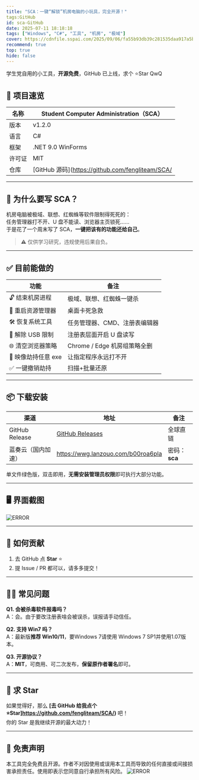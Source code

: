 ```yaml
---
title: "SCA：一键“解锁”机房电脑的小玩具，完全开源！"
tags:GitHub
id: sca-GitHub
date: 2025-07-11 18:18:18
tags: ["Windows", "C#", "工具", "机房", "极域"]
cover: https://cdnfile.sspai.com/2025/09/06/fa55b93db39c281535daa917a5bcf672.png
recommend: true
top: true
hide: false
---
```


学生党自用的小工具，**开源免费**，GitHub 已上线，求个 ⭐Star  QwQ

## 🚀 项目速览
| 名称 | Student Computer Administration（SCA） |
|---|---|
| 版本 | v1.2.0 |
| 语言 | C# |
| 框架 | .NET 9.0 WinForms |
| 许可证 | MIT |
| 仓库 | [GitHub 源码](https://github.com/fengliteam/SCA/|
---

## 🎯 为什么要写 SCA？
机房电脑被极域、联想、红蜘蛛等软件限制得死死的：  
任务管理器打不开、U 盘不能读、浏览器主页锁死……  
于是花了一个周末写了 SCA，**一键把该有的功能还给自己**。  
> ⚠️ 仅供学习研究，违规使用后果自负。

---

## ✅ 目前能做的
| 功能 | 备注 |
|---|---|
| 🔓 结束机房进程 | 极域、联想、红蜘蛛一键杀 |
| 🔄 重启资源管理器 | 桌面卡死急救 |
| 🛠 恢复系统工具 | 任务管理器、CMD、注册表编辑器 |
| 💾 解除 USB 限制 | 注册表层面开启 U 盘读写 |
| 🌐 清空浏览器策略 | Chrome / Edge 机房组策略全删 |
| 🚫 映像劫持任意 exe | 让指定程序永远打不开 |
| ✅ 一键撤销劫持 | 扫描+批量还原 |

---

## 📦 下载安装
| 渠道 | 地址 | 备注 |
|---|---|---|
| GitHub Release | [GitHub Releases](https://github.com/fengliteam/SCA/releases/tag/LAST) | 全球直链 |
| 蓝奏云（国内加速） | https://wwg.lanzouo.com/b00roa6pla | 密码：**sca** |

单文件绿色版，双击即用，**无需安装管理员权限**即可执行大部分功能。

---

## 🖥 界面截图
![ERROR](https://cdnfile.sspai.com/2025/09/06/c79cedc5375ead9018da5bfd089f5fe0.png?imageView2/2/w/1120/q/90/interlace/1/ignore-error/1/format/webp)  

---

## 🤝 如何贡献
1. 去 GitHub 点 **Star** ⭐  
2. 提 Issue / PR 都可以，请多多提交！
---

## 🙋‍♂️ 常见问题
**Q1. 会被杀毒软件报毒吗？**  
A：会。由于要改注册表啥会被误杀，误报请手动信任。

**Q2. 支持 Win7 吗？**  
A：最新版**推荐 Win10/11**，要Windows 7请使用 Windows 7 SP1并使用1.07版本。

**Q3. 开源协议？**  
A：**MIT**，可商用、可二次发布，**保留原作者署名**即可。

---

## 📣 求 Star
如果觉得好，那么
**[去 GitHub 给我点个 ⭐Star]https://github.com/fengliteam/SCA/)** 吧！  
你的 Star 是我继续开源的最大动力！

---

## 📜 免责声明
本工具完全免费且开源。作者不对因使用或误用本工具而导致的任何直接或间接损害承担责任。使用即表示您同意自行承担所有风险。
![ERROR](https://cdnfile.sspai.com/2025/09/06/7c7bb0f78013106b6e80d2d3e28804c2.png?imageView2/2/w/1120/q/90/interlace/1/ignore-error/1/format/webp)  
